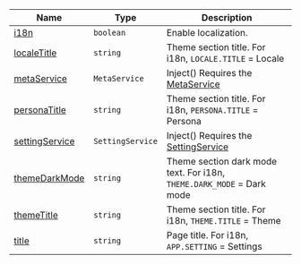 <section id="main" data-note="AUTO-GENERATED CONTENT, DO NOT EDIT DIRECTLY!">

| Name                                                                                                          | Type                        | Description                                                                            |
| ------------------------------------------------------------------------------------------------------------- | --------------------------- | -------------------------------------------------------------------------------------- |
| [i18n](https://nguix-starter.lamnhan.com/content/reference/classes/settingpage.html#i18n)                     | <code>boolean</code>        | Enable localization.                                                                   |
| [localeTitle](https://nguix-starter.lamnhan.com/content/reference/classes/settingpage.html#localetitle)       | <code>string</code>         | Theme section title. For i18n, `LOCALE.TITLE` = Locale                                 |
| [metaService](https://nguix-starter.lamnhan.com/content/reference/classes/settingpage.html#metaservice)       | <code>MetaService</code>    | Inject() Requires the [MetaService](https://ngx-useful.lamnhan.com/service/meta)       |
| [personaTitle](https://nguix-starter.lamnhan.com/content/reference/classes/settingpage.html#personatitle)     | <code>string</code>         | Theme section title. For i18n, `PERSONA.TITLE` = Persona                               |
| [settingService](https://nguix-starter.lamnhan.com/content/reference/classes/settingpage.html#settingservice) | <code>SettingService</code> | Inject() Requires the [SettingService](https://ngx-useful.lamnhan.com/service/setting) |
| [themeDarkMode](https://nguix-starter.lamnhan.com/content/reference/classes/settingpage.html#themedarkmode)   | <code>string</code>         | Theme section dark mode text. For i18n, `THEME.DARK_MODE` = Dark mode                  |
| [themeTitle](https://nguix-starter.lamnhan.com/content/reference/classes/settingpage.html#themetitle)         | <code>string</code>         | Theme section title. For i18n, `THEME.TITLE` = Theme                                   |
| [title](https://nguix-starter.lamnhan.com/content/reference/classes/settingpage.html#title)                   | <code>string</code>         | Page title. For i18n, `APP.SETTING` = Settings                                         |

</section>
